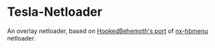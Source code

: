 # Tesla-Netloader
An overlay netloader, based on [HookedBehemoth's port](https://github.com/WerWolv/Tesla-Menu/pull/15) of [nx-hbmenu](https://github.com/switchbrew/nx-hbmenu/tree/master) netloader.